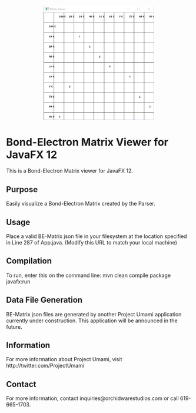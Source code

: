 <p align="center">
  <img src="matrix.PNG" width="300" title="Parse Tree Viewer">
</p>

<h1>Bond-Electron Matrix Viewer for JavaFX 12</h1>
This is a Bond-Electron Matrix viewer for JavaFX 12.

<h2>Purpose</h2>
Easily visualize a Bond-Electron Matrix created by the Parser.

<h2>Usage</h2>
Place a valid BE-Matrix json file in your filesystem at the location specified in Line 287 of App.java. (Modify this URL to match your local machine)

<h2>Compilation</h2>
To run, enter this on the command line: mvn clean compile package javafx:run

<h2>Data File Generation</h2>
BE-Matrix json files are generated by another Project Umami application currently under construction.  This application will be announced in the future.

<h2>Information</h2>
For more information about Project Umami, visit http://twitter.com/ProjectUmami

<h2>Contact</h2>
For more information, contact inquiries@orchidwarestudios.com or call 619-665-1703.
